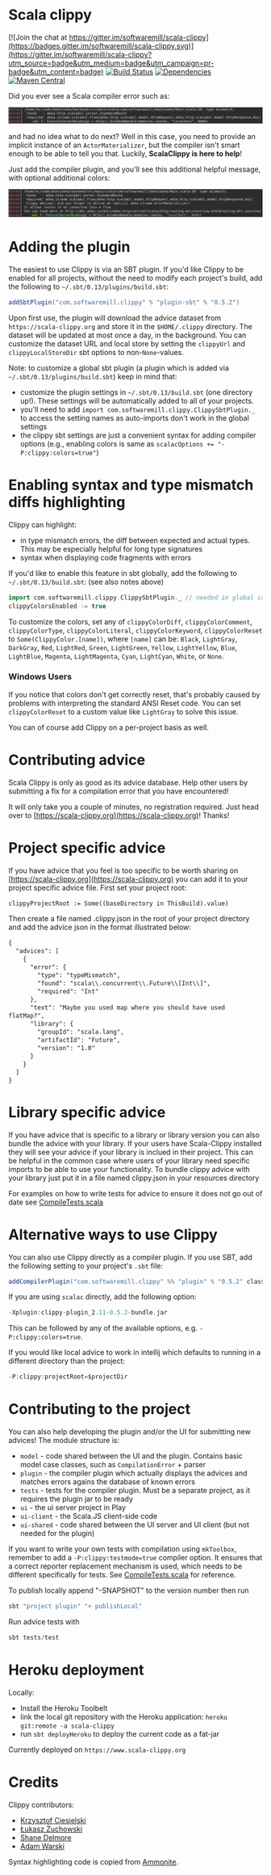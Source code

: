 # Scala clippy

[![Join the chat at https://gitter.im/softwaremill/scala-clippy](https://badges.gitter.im/softwaremill/scala-clippy.svg)](https://gitter.im/softwaremill/scala-clippy?utm_source=badge&utm_medium=badge&utm_campaign=pr-badge&utm_content=badge)
[![Build Status](https://travis-ci.org/softwaremill/scala-clippy.svg?branch=master)](https://travis-ci.org/softwaremill/scala-clippy)
[![Dependencies](https://app.updateimpact.com/badge/634276070333485056/clippy.svg?config=compile)](https://app.updateimpact.com/latest/634276070333485056/clippy)
[![Maven Central](https://maven-badges.herokuapp.com/maven-central/com.softwaremill.clippy/plugin_2.11/badge.svg)](https://maven-badges.herokuapp.com/maven-central/com.softwaremill.clippy/plugin_2.11)

Did you ever see a Scala compiler error such as:

![error example](docs/img/clippy-akka-err.png "")


and had no idea what to do next? Well in this case, you need to provide an implicit instance of an `ActorMaterializer`,
but the compiler isn't smart enough to be able to tell you that. Luckily, **ScalaClippy is here to help**!

Just add the compiler plugin, and you'll see this additional helpful message, with optional additional colors:

![enriched error example](docs/img/clippy-akka-err-rich.png "")

# Adding the plugin

The easiest to use Clippy is via an SBT plugin. If you'd like Clippy to be enabled for all projects, without
the need to modify each project's build, add the following to `~/.sbt/0.13/plugins/build.sbt`:

````scala
addSbtPlugin("com.softwaremill.clippy" % "plugin-sbt" % "0.5.2")
````

Upon first use, the plugin will download the advice dataset from `https://scala-clippy.org` and store it in the
`$HOME/.clippy` directory. The dataset will be updated at most once a day, in the background. You can customize the
dataset URL and local store by setting the `clippyUrl` and `clippyLocalStoreDir` sbt options to non-`None`-values.

Note: to customize a global sbt plugin (a plugin which is added via `~/.sbt/0.13/plugins/build.sbt`) keep in mind
that:

* customize the plugin settings in `~/.sbt/0.13/build.sbt` (one directory up!). These settings will be
automatically added to all of your projects.
* you'll need to add `import com.softwaremill.clippy.ClippySbtPlugin._` to access the setting names as auto-imports 
don't work in the global settings
* the clippy sbt settings are just a convenient syntax for adding compiler options (e.g., enabling colors is same 
as `scalacOptions += "-P:clippy:colors=true"`)

# Enabling syntax and type mismatch diffs highlighting

Clippy can highlight:

* in type mismatch errors, the diff between expected and actual types. This may be especially helpful for long type
signatures
* syntax when displaying code fragments with errors

If you'd like to enable this feature in sbt globally, add the following to `~/.sbt/0.13/build.sbt`: (see also notes
above)
 
````scala
import com.softwaremill.clippy.ClippySbtPlugin._ // needed in global configuration only
clippyColorsEnabled := true
````

To customize the colors, set any of `clippyColorDiff`, `clippyColorComment`,
`clippyColorType`, `clippyColorLiteral`, `clippyColorKeyword`, `clippyColorReset` to `Some(ClippyColor.[name])`, where `[name]` can be:
`Black`, `LightGray`, `DarkGray`, `Red`, `LightRed`, `Green`, `LightGreen`, `Yellow`, `LightYellow`, `Blue`, `LightBlue`, 
`Magenta`, `LightMagenta`, `Cyan`, `LightCyan`, `White`,  or `None`.

### Windows Users
If you notice that colors don't get correctly reset, that's probably caused by problems with interpreting the
standard ANSI Reset code. You can set `clippyColorReset` to a custom value like `LightGray` to solve this issue.

You can of course add Clippy on a per-project basis as well.

# Contributing advice

Scala Clippy is only as good as its advice database. Help other users by submitting a fix for a compilation error that
you have encountered!

It will only take you a couple of minutes, no registration required. Just head over to
[https://scala-clippy.org](https://scala-clippy.org)! Thanks!

# Project specific advice

If you have advice that you feel is too specific to be worth sharing on [https://scala-clippy.org](https://scala-clippy.org)
you can add it to your project specific advice file.
First set your project root:

````
clippyProjectRoot := Some((baseDirectory in ThisBuild).value) 
````

Then create a file named .clippy.json in the root of your project directory and add the advice json in the format illustrated below:

````
{
  "advices": [
    {
      "error": {
        "type": "typeMismatch",
        "found": "scala\\.concurrent\\.Future\\[Int\\]",
        "required": "Int"
      },
      "text": "Maybe you used map where you should have used flatMap?",
      "library": {
        "groupId": "scala.lang",
        "artifactId": "Future",
        "version": "1.0"
      }
    }
  ]
}
````

# Library specific advice

If you have advice that is specific to a library or library version you can also bundle the advice with your library.
If your users have Scala-Clippy installed they will see your advice if your library is inclued in their project.
This can be helpful in the common case where users of your library need specific imports to be able to use your functionality.
To bundle clippy advice with your library just put it in a file named clippy.json in your resources directory

For examples on how to write tests for advice to ensure it does not go out of date see [CompileTests.scala](./tests/src/test/scala/org/softwaremill/clippy/CompileTests.scala)

# Alternative ways to use Clippy

You can also use Clippy directly as a compiler plugin. If you use SBT, add the following setting to your
project's `.sbt` file:

````scala
addCompilerPlugin("com.softwaremill.clippy" %% "plugin" % "0.5.2" classifier "bundle")
````

If you are using `scalac` directly, add the following option:

````scala
-Xplugin:clippy-plugin_2.11-0.5.2-bundle.jar
````

This can be followed by any of the available options, e.g. `-P:clippy:colors=true`.

If you would like local advice to work in intellij which defaults to running in a different directory than the project:

````scala
-P:clippy:projectRoot=$projectDir
````

# Contributing to the project

You can also help developing the plugin and/or the UI for submitting new advices! The module structure is:

* `model` - code shared between the UI and the plugin. Contains basic model case classes, such as `CompilationError` + parser
* `plugin` - the compiler plugin which actually displays the advices and matches errors agains the database of known errors
* `tests` - tests for the compiler plugin. Must be a separate project, as it requires the plugin jar to be ready
* `ui` - the ui server project in Play
* `ui-client` - the Scala.JS client-side code
* `ui-shared` - code shared between the UI server and UI client (but not needed for the plugin)

If you want to write your own tests with compilation using `mkToolbox`, remember to add a `-P:clippy:testmode=true`
compiler option. It ensures that a correct reporter replacement mechanism is used, which needs to be different
specifically for tests. See [CompileTests.scala](tests/src/test/scala/org/softwaremill/clippy/CompileTests.scala) for
reference.

To publish locally append "-SNAPSHOT" to the version number then run
````scala
sbt "project plugin" "+ publishLocal"
````

Run advice tests with
````scala
sbt tests/test
````

# Heroku deployment

Locally:

* Install the Heroku Toolbelt
* link the local git repository with the Heroku application: `heroku git:remote -a scala-clippy`
* run `sbt deployHeroku` to deploy the current code as a fat-jar

Currently deployed on `https://www.scala-clippy.org`

# Credits

Clippy contributors:

* [Krzysztof Ciesielski](https://github.com/kciesielski)
* [Łukasz Żuchowski](https://github.com/Zuchos)
* [Shane Delmore](https://github.com/ShaneDelmore)
* [Adam Warski](https://github.com/adamw)

Syntax highlighting code is copied from [Ammonite](http://www.lihaoyi.com/Ammonite/).
